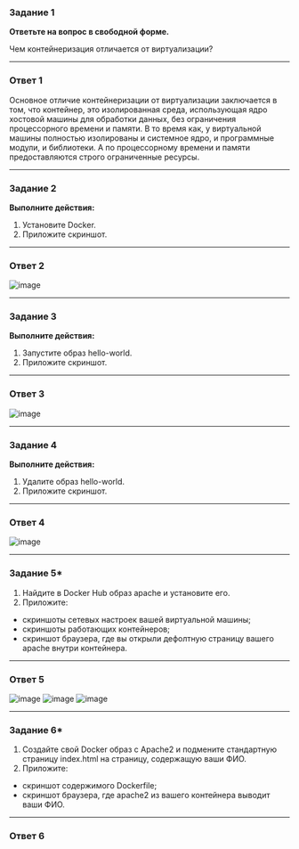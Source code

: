 ### Задание 1

**Ответьте на вопрос в свободной форме.** 

Чем контейнеризация отличается от виртуализации?

---
### Ответ 1
Основное отличие контейнеризации от виртуализации заключается в том, что контейнер, это изолированная среда, использующая ядро хостовой машины для обработки данных, без ограничения процессорного времени и памяти. В то время как, у виртуальной машины полностью изолированы и системное ядро, и программные модули, и библиотеки. А по процессорному времени и памяти предоставляются строго ограниченные ресурсы.

---

### Задание 2 

**Выполните действия:**

1. Установите Docker.
1. Приложите скриншот.

---
### Ответ 2

![image](https://github.com/Dk054/studies/assets/139000762/2d05e724-b043-4d26-8485-defc310d3f0d)

---
### Задание 3

**Выполните действия:**

1. Запустите образ hello-world.
1. Приложите скриншот.

---
### Ответ 3
![image](https://github.com/Dk054/studies/assets/139000762/b20426a1-8073-4356-89c8-d9ac60a84260)

---
### Задание 4 

**Выполните действия:**

1. Удалите образ hello-world.
1. Приложите скриншот.

---
### Ответ 4
![image](https://github.com/Dk054/studies/assets/139000762/fa09fb09-ebc6-4424-a6a1-0e86e8176e88)

---

### Задание 5*

1. Найдите в Docker Hub образ apache и установите его.
1. Приложите:
 * скриншоты сетевых настроек вашей виртуальной машины;
 * скриншоты работающих контейнеров;
 * скриншот браузера, где вы открыли дефолтную страницу вашего apache внутри контейнера.

---
### Ответ 5
![image](https://github.com/Dk054/studies/assets/139000762/47795a76-2195-4b0f-bc6c-7107b19d5825)
![image](https://github.com/Dk054/studies/assets/139000762/684b65c6-238b-4c39-912c-9fa280741d93)
![image](https://github.com/Dk054/studies/assets/139000762/60727584-e1f3-4d9b-beca-e2e1d48a16aa)

<!-- настройки отсюда https://davescripts.com/docker-container-with-centos-7-apache-php-72 -->



---
### Задание 6*

1. Создайте свой Docker образ с Apache2 и подмените стандартную страницу index.html на страницу, содержащую ваши ФИО.
1. Приложите:
 * скриншот содержимого Dockerfile;
 * скриншот браузера, где apache2 из вашего контейнера выводит ваши ФИО.
---
### Ответ 6

